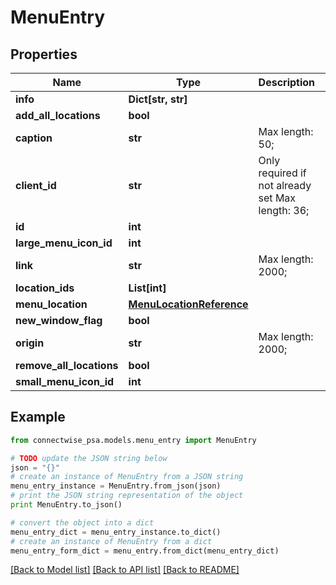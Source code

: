 # MenuEntry


## Properties
Name | Type | Description | Notes
------------ | ------------- | ------------- | -------------
**info** | **Dict[str, str]** |  | [optional] 
**add_all_locations** | **bool** |  | [optional] 
**caption** | **str** |  Max length: 50; | 
**client_id** | **str** | Only required if not already set Max length: 36; | [optional] 
**id** | **int** |  | [optional] 
**large_menu_icon_id** | **int** |  | [optional] 
**link** | **str** |  Max length: 2000; | 
**location_ids** | **List[int]** |  | [optional] 
**menu_location** | [**MenuLocationReference**](MenuLocationReference.md) |  | [optional] 
**new_window_flag** | **bool** |  | 
**origin** | **str** |  Max length: 2000; | [optional] 
**remove_all_locations** | **bool** |  | [optional] 
**small_menu_icon_id** | **int** |  | [optional] 

## Example

```python
from connectwise_psa.models.menu_entry import MenuEntry

# TODO update the JSON string below
json = "{}"
# create an instance of MenuEntry from a JSON string
menu_entry_instance = MenuEntry.from_json(json)
# print the JSON string representation of the object
print MenuEntry.to_json()

# convert the object into a dict
menu_entry_dict = menu_entry_instance.to_dict()
# create an instance of MenuEntry from a dict
menu_entry_form_dict = menu_entry.from_dict(menu_entry_dict)
```
[[Back to Model list]](../README.md#documentation-for-models) [[Back to API list]](../README.md#documentation-for-api-endpoints) [[Back to README]](../README.md)


